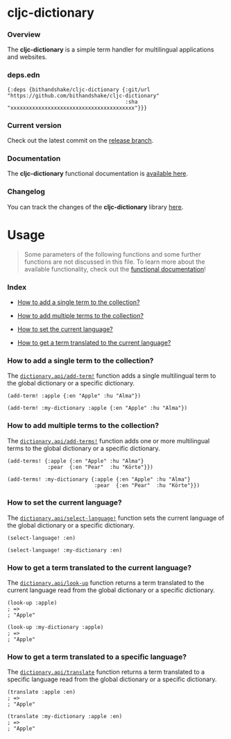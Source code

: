 
# cljc-dictionary

### Overview

The <strong>cljc-dictionary</strong> is a simple term handler for multilingual
applications and websites.

### deps.edn

```
{:deps {bithandshake/cljc-dictionary {:git/url "https://github.com/bithandshake/cljc-dictionary"
                                      :sha     "xxxxxxxxxxxxxxxxxxxxxxxxxxxxxxxxxxxxxxxx"}}}
```

### Current version

Check out the latest commit on the [release branch](https://github.com/bithandshake/cljc-dictionary/tree/release).

### Documentation

The <strong>cljc-dictionary</strong> functional documentation is [available here](https://bithandshake.github.io/cljc-dictionary).

### Changelog

You can track the changes of the <strong>cljc-dictionary</strong> library [here](CHANGES.md).

# Usage

> Some parameters of the following functions and some further functions are not discussed in this file.
  To learn more about the available functionality, check out the [functional documentation](documentation/COVER.md)!

### Index

- [How to add a single term to the collection?](#how-to-add-a-single-term-to-the-collection)

- [How to add multiple terms to the collection?](#how-to-add-multiple-terms-to-the-collection)

- [How to set the current language?](#how-to-set-the-current-language)

- [How to get a term translated to the current language?](#how-to-get-a-term-translated-to-the-current-language)

### How to add a single term to the collection?

The [`dictionary.api/add-term!`](documentation/cljc/dictionary/API.md#add-term)
function adds a single multilingual term to the global dictionary or a specific dictionary.

```
(add-term! :apple {:en "Apple" :hu "Alma"})
```

```
(add-term! :my-dictionary :apple {:en "Apple" :hu "Alma"})
```

### How to add multiple terms to the collection?

The [`dictionary.api/add-terms!`](documentation/cljc/dictionary/API.md#add-term)
function adds one or more multilingual terms to the global dictionary or a specific dictionary.

```
(add-terms! {:apple {:en "Apple" :hu "Alma"}
             :pear  {:en "Pear"  :hu "Körte"}})
```

```
(add-terms! :my-dictionary {:apple {:en "Apple" :hu "Alma"}
                            :pear  {:en "Pear"  :hu "Körte"}})
```

### How to set the current language?

The [`dictionary.api/select-language!`](documentation/cljc/dictionary/API.md#select-language)
function sets the current language of the global dictionary or a specific dictionary.

```
(select-language! :en)
```

```
(select-language! :my-dictionary :en)
```

### How to get a term translated to the current language?

The [`dictionary.api/look-up`](documentation/cljc/dictionary/API.md#look-up)
function returns a term translated to the current language read from the global dictionary or a specific dictionary.

```
(look-up :apple)
; =>
; "Apple"
```

```
(look-up :my-dictionary :apple)
; =>
; "Apple"
```

### How to get a term translated to a specific language?

The [`dictionary.api/translate`](documentation/cljc/dictionary/API.md#translate)
function returns a term translated to a specific language read from the global dictionary or a specific dictionary.

```
(translate :apple :en)
; =>
; "Apple"
```

```
(translate :my-dictionary :apple :en)
; =>
; "Apple"
```
